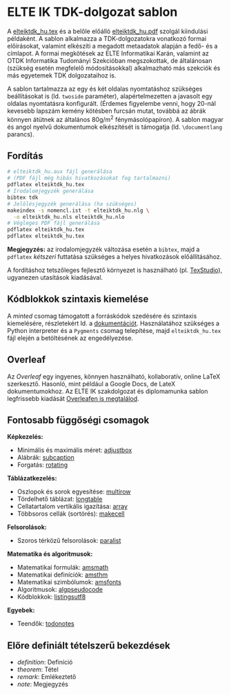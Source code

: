 # ELTE IK TDK-dolgozat sablon

A [elteiktdk_hu.tex](elteiktdk_hu.tex) és a belőle előálló [elteiktdk_hu.pdf](elteiktdk_hu.pdf) szolgál kiindulási példaként.
A sablon alkalmazza a TDK-dolgozatokra vonatkozó formai előírásokat, valamint elkészíti a megadott metaadatok alapján a fedő- és a címlapot.
A formai megkötések az ELTE Informatikai Karán, valamint az OTDK Informatika Tudományi Szekcióban megszokottak, de általánosan (szükség esetén megfelelő módosításokkal) alkalmazható más szekciók és más egyetemek TDK dolgozataihoz is.

A sablon tartalmazza az egy és két oldalas nyomtatáshoz szükséges beállításokat is (ld. `twoside` paraméter), alapértelmezetten a javasolt egy oldalas nyomtatásra konfigurált. (Érdemes figyelembe venni, hogy 20-nál kevesebb lapszám kemény kötésben furcsán mutat, továbbá az ábrák könnyen átütnek az általános 80g/m<sup>2</sup> fénymásolópapíron).
A sablon magyar és angol nyelvű dokumentumok elkészítését is támogatja (ld. `\documentlang` parancs).

## Fordítás

```bash
# elteiktdk_hu.aux fájl generálása
# (PDF fájl még hibás hivatkozásokat fog tartalmazni)
pdflatex elteiktdk_hu.tex
# Irodalomjegyzék generálása
bibtex tdk
# Jelölésjegyzék generálása (ha szükséges)
makeindex -s nomencl.ist -t elteiktdk_hu.nlg \
  -o elteiktdk_hu.nls elteiktdk_hu.nlo
# Végleges PDF fájl generálása
pdflatex elteiktdk_hu.tex
pdflatex elteiktdk_hu.tex
```

**Megjegyzés:** az irodalomjegyzék változása esetén a `bibtex`, majd a `pdflatex` _kétszeri_ futtatása szükséges a helyes hivatkozások előállításához.

A fordításhoz tetszőleges fejlesztő környezet is használható (pl. [TexStudio](https://www.texstudio.org/)), ugyanezen utasítások kiadásával.

## Kódblokkok szintaxis kiemelése

A *minted* csomag támogatott a forráskódok szedésére és szintaxis kiemelésére, részletekért ld. a [dokumentációt](https://www.overleaf.com/learn/latex/Code_Highlighting_with_minted).
Használatához szükséges a Python interpreter és a `Pygments` csomag telepítése, majd `elteiktdk_hu.tex` fájl elején a betöltésének az engedélyezése.

## Overleaf

Az *Overleaf* egy ingyenes, könnyen használható, kollaboratív, online LaTeX szerkesztő. Hasonló, mint például a Google Docs, de LateX dokumentumokhoz.
Az ELTE IK szakdolgozat és diplomamunka sablon legfrissebb kiadását [Overleafen is megtalálod](https://www.overleaf.com/latex/templates/tdk-thesis-template-elte-fi/mxnndxkmdmkd).

## Fontosabb függőségi csomagok

**Képkezelés:**

* Minimális és maximális méret: [adjustbox](https://ctan.org/pkg/adjustbox)
* Alábrák: [subcaption](https://ctan.org/pkg/subcaption)
* Forgatás: [rotating](https://ctan.org/pkg/rotating)

**Táblázatkezelés:**

* Oszlopok és sorok egyesítése: [multirow](https://ctan.org/pkg/multirow)
* Tördelhető táblázat: [longtable](https://ctan.org/pkg/longtable)
* Cellatartalom vertikális igazítása: [array](https://ctan.org/pkg/array)
* Többsoros cellák (sortörés): [makecell](https://ctan.org/pkg/makecell)

**Felsorolások:**

* Szoros térközű felsorolások: [paralist](https://ctan.org/pkg/paralist)

**Matematika és algoritmusok:**

* Matematikai formulák: [amsmath](https://ctan.org/pkg/amsmath)
* Matematikai definíciók: [amsthm](https://ctan.org/pkg/amsthm)
* Matematikai szimbólumok: [amsfonts](https://ctan.org/pkg/amsfonts)
* Algoritmusok: [algpseudocode](https://www.ctan.org/pkg/algorithmicx)
* Kódblokkok: [listingsutf8](https://ctan.org/pkg/listingsutf8)

**Egyebek:**

* Teendők: [todonotes](https://ctan.org/pkg/todonotes)

## Előre definiált tételszerű bekezdések

* *definition*: Definíció
* *theorem*: Tétel
* *remark*: Emlékeztető
* *note*: Megjegyzés
